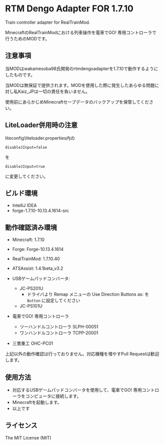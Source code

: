 # RTM Dengo Adapter FOR 1.7.10

Train controller adapter for RealTrainMod.

MinecraftのRealTrainModにおける列車操作を電車でGO! 専用コントローラで行うためのMODです。

## 注意事項

当MODはwakamesoba98氏開発のrtmdengoadapterを1.7.10で動作するようにしたものです。

当MODは無保証で提供されます。MODを使用した際に発生したあらゆる問題に対し私Kaiz_JPは一切の責任を負いません。

使用前にあらかじめMinecraftセーブデータのバックアップを保管してください。

## LiteLoader併用時の注意

liteconfig\liteloader.properties内の
```
disableJInput=false
```
を
```
disableJInput=true
```
に変更してください。

## ビルド環境

- IntelliJ IDEA
- forge-1.7.10-10.13.4.1614-src

## 動作確認済み環境

- Minecraft: 1.7.10
- Forge: Forge-10.13.4.1614
- RealTrainMod: 1.7.10.40
- ATSAssist: 1.4.1beta_v3.2


- USBゲームパッドコンバータ: 
  - JC-PS201U
    - ドライバより Remap メニューの Use Direction Buttons as: を `Button` に設定してください
  - JC-PS101U
- 電車でGO! 専用コントローラ
  - ツーハンドルコントローラ SLPH-00051
  - ワンハンドルコントローラ TCPP-20001
- 三鶯重工 OHC-PC01

上記以外の動作確認は行っておりません。対応機種を増やすPull Requestは歓迎します。

## 使用方法

- 対応するUSBゲームパッドコンバータを使用して、電車でGO! 専用コントローラをコンピュータに接続します。
- Minecraftを起動します。
- 以上です

## ライセンス

The MIT License (MIT)
